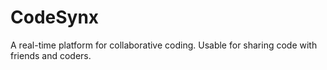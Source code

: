 # CodeSynx
A  real-time platform for collaborative coding. Usable for sharing code with friends and coders.
